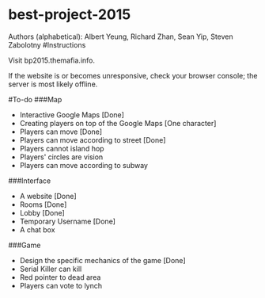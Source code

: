 best-project-2015
=================
Authors (alphabetical): Albert Yeung, Richard Zhan, Sean Yip, Steven Zabolotny
#Instructions

Visit bp2015.themafia.info.

If the website is or becomes unresponsive, check your browser console; the server is most likely offline.

#To-do
###Map
* Interactive Google Maps [Done]
* Creating players on top of the Google Maps [One character]
* Players can move [Done]
* Players can move according to street [Done]
* Players cannot island hop
* Players' circles are vision
* Players can move according to subway

###Interface
* A website [Done]
* Rooms [Done]
* Lobby [Done]
* Temporary Username [Done]
* A chat box

###Game
* Design the specific mechanics of the game [Done]
* Serial Killer can kill
* Red pointer to dead area
* Players can vote to lynch
